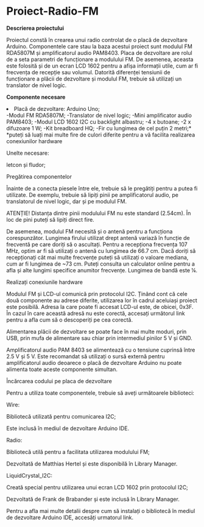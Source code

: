 # Proiect-Radio-FM

<b>Descrierea proiectului </b>

Proiectul constă în crearea unui radio controlat de o placă de dezvoltare Arduino. Componentele care stau la baza acestui proiect sunt modulul FM RDA5807M și amplificatorul audio PAM8403. Placa de dezvoltare are rolul de a seta parametri de funcționare a modulului FM.  De asemenea, aceasta este folosită și de un ecran LCD 1602 pentru a afișa informații utile, cum ar fi frecvența de recepție sau volumul. Datorită diferenței tensiunii de funcționare a plăcii de dezvoltare și modulul FM, trebuie să utilizați un translator de nivel logic.

<b> Componente necesare </b>

<li>Placă de dezvoltare: Arduino Uno; </li>
-Modul FM RDA5807M;
-Translator de nivel logic;
-Mini amplificator audio PAM8403;
-Modul LCD 1602 I2C cu backlight albastru;
-4 x butoane;
-2 x difuzoare 1 W;
-Kit breadboard HQ;
-Fir cu lungimea de cel puțin 2 metri;*
*puteți să luați mai multe fire de culori diferite pentru a vă facilita realizarea conexiunilor hardware

Unelte necesare:

letcon și fludor;



Pregătirea componentelor



Înainte de a conecta piesele între ele, trebuie să le pregătiți pentru a putea fi utilizate. De exemplu, trebuie să lipiți pinii pe amplificatorul audio, pe translatorul de nivel logic, dar și pe modulul FM.

ATENȚIE! Distanța dintre pinii modulului FM nu este standard (2.54cm). În loc de pini puteți să lipiți direct fire.

De asemenea, modulul FM necesită și o antenă pentru a funcționa corespunzător. Lungimea firului utilizat drept antenă variază în funcție de frecventă pe care doriți să o ascultați. Pentru a recepționa frecvența 107 MHz, optim ar fi să utilizați o antenă cu lungimea de 66.7 cm. Dacă doriți să recepționați cât mai multe frecvențe puteți să utilizați o valoare mediana, cum ar fi lungimea de ~73 cm. Puteți consulta un calculator online pentru a afla și alte lungimi specifice anumitor frecvențe. Lungimea de bandă este ¼.





Realizați conexiunile hardware



Modulul FM și LCD-ul comunică prin protocolul I2C. Ținând cont că cele două componente au adrese diferite, utilizarea lor în cadrul aceluiași proiect este posibilă. Adresa la care poate fi accesat LCD-ul este, de obicei, 0x3F. În cazul în care această adresă nu este corectă, accesați următorul link pentru a afla cum să o descoperiți pe cea corectă.





Alimentarea plăcii de dezvoltare se poate face în mai multe moduri, prin USB, prin mufa de alimentare sau chiar prin intermediul pinilor 5 V și GND.

Amplificatorul audio PAM 8403 se alimentează cu o tensiune cuprinsă între 2.5 V și 5 V. Este recomandat să utilizați o sursă externă pentru amplificatorul audio deoarece o placă de dezvoltare Arduino nu poate alimenta toate aceste componente simultan.



Încărcarea codului pe placa de dezvoltare



Pentru a utiliza toate componentele, trebuie să aveți următoarele biblioteci:

Wire:

Bibliotecă utilizată pentru comunicarea I2C;

Este inclusă în mediul de dezvoltare Arduino IDE.

Radio:

Bibliotecă utilă pentru a facilitata utilizarea modulului FM;

Dezvoltată de Matthias Hertel și este disponibilă în Library Manager.

LiquidCrystal_I2C:

Creată special pentru utilizarea unui ecran  LCD 1602 prin protocolul I2C;

Dezvoltată de Frank de Brabander și este inclusă în Library Manager.

Pentru a afla mai multe detalii despre cum să instalați o bibliotecă în mediul de dezvoltare Arduino IDE, accesăți urmatorul link.












